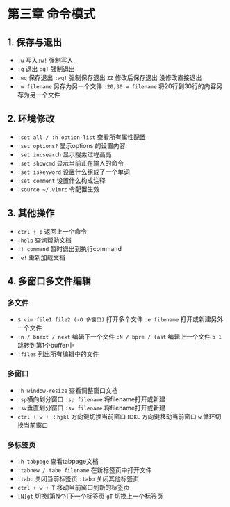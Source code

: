# 第三章 命令模式
## 1. 保存与退出
- `:w` 写入`:w!` 强制写入
- `:q` 退出 `:q!` 强制退出
- `:wq` 保存退出 `:wq!` 强制保存退出 `ZZ` 修改后保存退出 没修改直接退出
- `:w filename` 另存为另一个文件 `:20,30 w filename` 将20行到30行的内容另存为另一个文件

## 2. 环境修改
- `:set all / :h option-list` 查看所有属性配置 
- `:set options?` 显示options 的设置内容
- `:set incsearch` 显示搜索过程高亮
- `:set showcmd` 显示当前正在输入的命令
- `:set iskeyword` 设置什么组成了一个单词
- `:set comment` 设置什么构成注释
- `:source ~/.vimrc` 令配置生效

## 3. 其他操作
- `ctrl + p` 返回上一个命令
- `:help` 查询帮助文档 
- `:! command` 暂时退出到执行command
- `:e!` 重新加载文档

##  4. 多窗口多文件编辑
### 多文件
- `$ vim file1 file2 (-O 多窗口)` 打开多个文件 `:e filename` 打开或新建另外一个文件
- `:n / bnext / next` 编辑下一个文件 `:N / bpre / last` 编辑上一个文件 `b 1` 跳转到第1个buffer中
- `:files` 列出所有编辑中的文件

### 多窗口
- `:h window-resize` 查看调整窗口文档
-  `:sp`横向划分窗口 `:sp filename` 将filename打开或新建
-  `:sv`垂直划分窗口 `:sv filename` 将filename打开或新建
-  `ctrl + w + ` : `hjkl` 方向键切换当前窗口 `HJKL` 方向键移动当前窗口 `w` 循环切换当前窗口

### 多标签页
- `:h tabpage` 查看tabpage文档
- `:tabnew / tabe filename` 在新标签页中打开文件
- `:tabc` 关闭当前标签页 `:tabo` 关闭其他标签页
- `ctrl + w + T` 移动当前窗口到新的标签页
- `[N]gt` 切换[第N个]下一个标签页 `gT` 切换上一个标签页 
